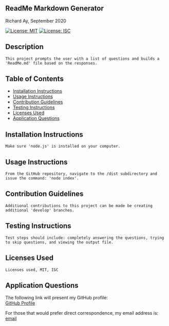 
    
## ReadMe Markdown Generator

Richard Ay, September 2020

    
  [![License: MIT](https://img.shields.io/badge/License-MIT-yellow.svg)](https://opensource.org/licenses/MIT)  [![License: ISC](https://img.shields.io/badge/License-ISC-blue.svg)](https://opensource.org/licenses/ISC)  
    
## Description
    
    This project prompts the user with a list of questions and builds a 'ReadMe.md' file based on the responses.
  
    
## Table of Contents
* [Installation Instructions](#installation-instructions)
* [Usage Instructions](#usage-instructions)
* [Contribution Guidelines](#contribution-guidelines)
* [Testing Instructions](#testing-instructions)
* [Licenses Used](#licenses-used)
* [Application Questions](#application-questions)
    
  
    
## Installation Instructions
    
    Make sure 'node.js' is installed on your computer. 
  
    
## Usage Instructions
    
    From the GitHub repository, navigate to the /dist subdirectory and issue the command: 'node index'.
  
    
## Contribution Guidelines
    
    Additional contributions to this project can be made be creating additional 'develop' branches.
  
    
## Testing Instructions
    
    Test steps should include: completely answering the questions, trying to skip questions, and viewing the output file.
  
    
## Licenses Used

    Licenses used, MIT, ISC
  
    
## Application Questions
  
  The following link will present my GitHub profile:  
  [GitHub Profile](https://github.com/CaptainRich) 
  
  For those that would prefer direct correspondence, my email address is:  
  [email](rich.ay3896@gmail.com)
  
  